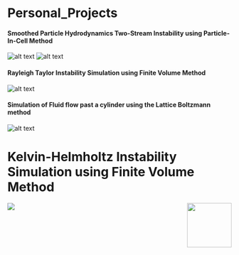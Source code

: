 # Personal_Projects
#### Smoothed Particle Hydrodynamics                                                       Two-Stream Instability using Particle-In-Cell Method
![alt text](https://miro.medium.com/max/320/1*d0RAp8KRyWMwc8A33SS0yw.gif)  ![alt text](https://github.com/piyuSH1501/Personal_Projects/blob/main/TLI.gif)




#### Rayleigh Taylor Instability Simulation using Finite Volume Method
![alt text](https://miro.medium.com/max/300/1*zPAyZlHYo6EKTVInWArozQ.gif)

#### Simulation of Fluid flow past a cylinder using the Lattice Boltzmann method
![alt text](https://miro.medium.com/max/600/1*wqcb10sKNKP_B_ihsfS8Tw.gif)

# Kelvin-Helmholtz Instability Simulation using Finite Volume Method
<img align="left" src="https://miro.medium.com/max/600/1*uBfucTc3EbDSJZsDwPIVNA.gif">
<img align="right" width="100" height="100" src="https://miro.medium.com/max/600/1*uBfucTc3EbDSJZsDwPIVNA.gif">
